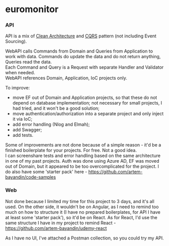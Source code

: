 # euromonitor

### API
API is a mix of [Clean Architecture](https://blog.cleancoder.com/uncle-bob/2012/08/13/the-clean-architecture.html) and [CQRS](https://martinfowler.com/bliki/CQRS.html) pattern (not including Event Sourcing).

WebAPI calls Commands from Domain and Queries from Application to work with data. Commands do update the data and do not return anything, Queries read the data.<br/>
Each Command and Query is a Request with separate Handler and Validator when needed.<br/>
WebAPI references Domain, Application, IoC projects only.

To improve:<br/>
- move EF out of Domain and Application projects, so that these do not depend on database implementation; not necessary for small projects, I had tried, and it won't be a good solution;
- move authentication/authorization into a separate project and only inject it via IoC;
- add error handling (Nlog and Elmah);
- add Swagger;
- add tests.

Some of improvements are not done because of a simple reason - it'd be a finished boilerplate for your projects. For free. Not a good idea.<br/>
I can screenshare tests and error handling based on the same architecture in one of my past projects. Auth was done using Azure AD, EF was moved out of Domain, but it appeared to be too overcomplicated for the project. I do also have some 'starter pack' here - https://github.com/artem-bayandin/code-samples

### Web
Not done because I limited my time for this project to 3 days, and it's all used. On the other side, it wouldn't be on Angular, as I need to remind too much on how to structure it (I have no prepared boilerplates, for API I have at least some 'starter pack'), so it'd be on React. As for React, I'd use the same structure I have in my project to remind React - https://github.com/artem-bayandin/udemy-react

As I have no UI, I've attached a Postman collection, so you could try my API.
